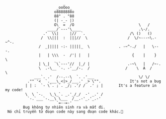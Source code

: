                               _
                           _ooOoo_                                                      
                          o8888888o                                                  
                          88" . "88                                             
                          (| -_- |)                                    
                          O\  =  /O                             \   /   
                       ____/`---'\____                          .\-/.
                     .'  \\|     |//  `.                    /\ ()   ()                       
                    /  \\|||  :  |||//  \                  /  \/~---~\.-~^-.                                        
                   /  _||||| -:- |||||_  \             . -~^-./   |   \---.                             
                   |   | \\\  -  /'| |   |                   {    |    }   \                      
                   | \_|  `\`---'//  |_/ |                 .-~\   |   /~-.                                 
                   \  .-\__ `-. -'__/-.  /                /    \  A  /    \                    
                 ___`. .'  /--.--\  `. .'___                    \/ \/                   
              ."" '<  `.___\_<|>_/___.' _> \"".             It's not a bug            
             | | :  `- \`. ;`. _/; .'/ /  .' ; |       It's a feature in my code!                                
             \  \ `-.   \_\_`. _.'_/_/  -' _.' /                                      
              `-.`___`-.__\ \___  /__.-'_.'_.-'                               
                           `=--=-'                                                                    
            Bug không tự nhiên sinh ra và mất đi.                                       
     Nó chỉ truyền từ đoạn code này sang đoạn code khác.🐧

